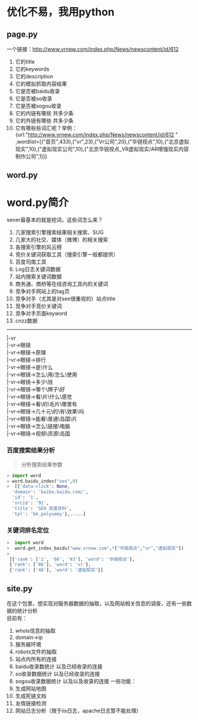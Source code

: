 # 优化不易，我用python
## page.py

一个链接：http://www.vrnew.com/index.php/News/newscontent/id/612
1. 它的title
2. 它的keywords
3. 它的description
4. 它的模拟抓取内容结果
5. 它是否被baidu收录
6. 它是否被so收录
7. 它是否被sogou收录
8. 它的内链有哪些 共多少条
9. 它的外链有哪些 共多少条
10. 它有哪些些词汇呢？举例：{url:"http://www.vrnew.com/index.php/News/newscontent/id/612 " ,wordlist=[("首页",433),("vr",23),("Vr公司",20),("华锐视点",10),("北京虚拟现实",10),("虚拟现实公司",10),("北京华锐视点_VR虚拟现实/AR增强现实内容制作公司",1)]}

## word.py

# word.py简介


seoer最基本的就是挖词，这些词怎么来？
1. 几家搜索引擎搜索结果相关搜索、SUG
2. 几家大的社交、媒体（微博）的相关搜索
3. 各搜索引擎的风云榜
4. 竞价关键词获取工具（搜索引擎一般都提供）
5. 百度司南工具
6. Log日志关键词数据
7. 站内搜索关键词数据
8. 商务通、商桥等在线咨询工具内的关键词
9. 竞争对手网站上的tag页
10. 竞争对手（尤其是对seo很重视的）站点title
11. 竞争对手竞价关键词
12. 竞争对手页面keyword
13. cnzz数据

***
|-vr   
|-vr->眼镜 	  
|-vr->眼镜->原理   
|-vr->眼镜->排行     
|-vr->眼镜->是\什么		    
|-vr->眼镜->怎么\用/怎么\使用                                   	      
|-vr->眼镜->多少\钱		   
|-vr->眼镜->哪个\牌子\好    
|-vr->眼镜->看\片\什么\感觉    
|-vr->眼镜->看\的\毛片\哪里有             
|-vr->眼镜->几十元\的\有\效果\吗                      
|-vr->眼镜->能看\普通\岛国\片                  
|-vr->眼镜->怎么\链接\电脑                                        
|-vr->眼镜->视频\资源\岛国                 

### 百度搜索结果分析
> 分析搜索结果参数
``` python
> import word
> word.baidu_index("seo",0)
>  [{'data-click': None,
  'domain': 'baike.baidu.com/',
  'id': '1',
  'srcid': '91',
  'title': 'SEO_百度百科',
  'tpl': 'bk_polysemy'},.....]
```
### 关键词排名定位 

``` python
>  import word
>  word.get_index_baidu("www.vrnew.com",*["华锐视点","vr","虚拟现实"])
> 
 [{'rank': ['1', '66', '93'], 'word': '华锐视点'},
 {'rank': ['86'], 'word': 'vr'},
 {'rank': ['48'], 'word': '虚拟现实'}]
```


## site.py
在这个包里，想实现对服务器数据的抽取，以及网站相关信息的调查，还有一些数据的统计分析                       
目前有：                                   
1. whois信息的抽取                         
2. domain->ip    
3. 服务器环境
4. robots文件的抽取
5. 站点内所有的连接
6. baidu收录数统计 以及已经收录的连接
7. so收录数据统计 以及已经收录的连接
8. sogou收录数据统计 以及以及收录的连接
一些功能：    
1. 生成网站地图
2. 生成死链文档
3. 友情链接检测
4. 网站日志分析（限于iis日志，apache日志暂不能处理）

